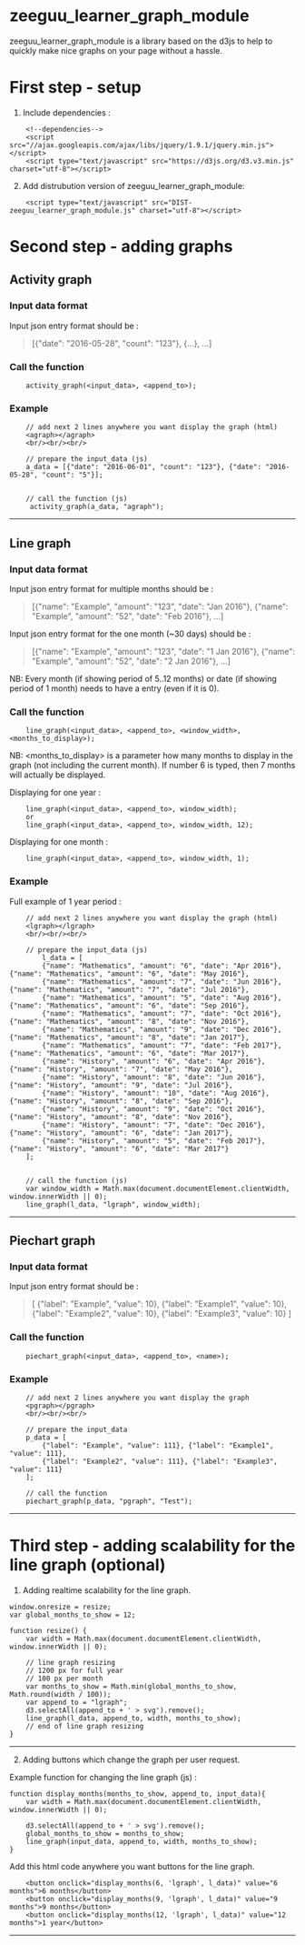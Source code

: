 # zeeguu_learner_graph_module

zeeguu_learner_graph_module is a library based on the d3js to help to quickly make nice graphs on your page without a hassle.

# First step - setup

1) Include dependencies :
    
```
    <!--dependencies-->
    <script src="//ajax.googleapis.com/ajax/libs/jquery/1.9.1/jquery.min.js"></script>
    <script type="text/javascript" src="https://d3js.org/d3.v3.min.js" charset="utf-8"></script>
```

2) Add distrubution version of zeeguu_learner_graph_module:
```
    <script type="text/javascript" src="DIST-zeeguu_learner_graph_module.js" charset="utf-8"></script>
```

# Second step - adding graphs

## Activity graph
### Input data format
Input json entry format should be :
> [{"date": "2016-05-28", "count": "123"}, {...}, ...]

### Call the function
```
    activity_graph(<input_data>, <append_to>);
```

### Example
```
    // add next 2 lines anywhere you want display the graph (html)
    <agraph></agraph>
    <br/><br/><br/>
```
```
    // prepare the input_data (js)
    a_data = [{"date": "2016-06-01", "count": "123"}, {"date": "2016-05-28", "count": "5"}];
    
    
    // call the function (js)
     activity_graph(a_data, "agraph");
```

----------------

## Line graph
### Input data format
Input json entry format for multiple months should be :
> [{"name": "Example", "amount": "123", "date": "Jan 2016"}, {"name": "Example", "amount": "52", "date": "Feb 2016"}, ...]

Input json entry format for the one month (~30 days) should be :
> [{"name": "Example", "amount": "123", "date": "1 Jan 2016"}, {"name": "Example", "amount": "52", "date": "2 Jan 2016"}, ...]

NB: Every month (if showing period of 5..12 months) or date (if showing period of 1 month) needs to have a entry (even if it is 0). 

### Call the function
```
    line_graph(<input_data>, <append_to>, <window_width>, <months_to_display>);
```

NB: <months_to_display> is a parameter how many months to display in the graph (not including the current month). If number 6 is typed, then 7 months will actually be displayed.

 Displaying for one year :   
```
    line_graph(<input_data>, <append_to>, window_width);
    or
    line_graph(<input_data>, <append_to>, window_width, 12);
```
 
 Displaying for one month :  
```
    line_graph(<input_data>, <append_to>, window_width, 1);
```

### Example 
Full example of 1 year period :
```
    // add next 2 lines anywhere you want display the graph (html)
    <lgraph></lgraph>
    <br/><br/><br/>
```
```
    // prepare the input_data (js)
        l_data = [
        {"name": "Mathematics", "amount": "6", "date": "Apr 2016"}, {"name": "Mathematics", "amount": "6", "date": "May 2016"}, 
        {"name": "Mathematics", "amount": "7", "date": "Jun 2016"}, {"name": "Mathematics", "amount": "7", "date": "Jul 2016"}, 
        {"name": "Mathematics", "amount": "5", "date": "Aug 2016"}, {"name": "Mathematics", "amount": "6", "date": "Sep 2016"}, 
        {"name": "Mathematics", "amount": "7", "date": "Oct 2016"}, {"name": "Mathematics", "amount": "8", "date": "Nov 2016"}, 
        {"name": "Mathematics", "amount": "9", "date": "Dec 2016"}, {"name": "Mathematics", "amount": "8", "date": "Jan 2017"}, 
        {"name": "Mathematics", "amount": "7", "date": "Feb 2017"}, {"name": "Mathematics", "amount": "6", "date": "Mar 2017"}, 
        {"name": "History", "amount": "6", "date": "Apr 2016"}, {"name": "History", "amount": "7", "date": "May 2016"}, 
        {"name": "History", "amount": "8", "date": "Jun 2016"}, {"name": "History", "amount": "9", "date": "Jul 2016"},
        {"name": "History", "amount": "10", "date": "Aug 2016"}, {"name": "History", "amount": "8", "date": "Sep 2016"},
        {"name": "History", "amount": "9", "date": "Oct 2016"}, {"name": "History", "amount": "8", "date": "Nov 2016"},
        {"name": "History", "amount": "7", "date": "Dec 2016"}, {"name": "History", "amount": "6", "date": "Jan 2017"},
        {"name": "History", "amount": "5", "date": "Feb 2017"}, {"name": "History", "amount": "6", "date": "Mar 2017"}
    ];
    
    
    // call the function (js)
    var window_width = Math.max(document.documentElement.clientWidth, window.innerWidth || 0);
    line_graph(l_data, "lgraph", window_width);
```

----------------

## Piechart graph
### Input data format
Input json entry format should be :
>[  {"label": "Example", "value": 10}, {"label": "Example1", "value": 10}, {"label": "Example2", "value": 10}, {"label": "Example3", "value": 10} ]

### Call the function
```
    piechart_graph(<input_data>, <append_to>, <name>);
```

### Example
```
    // add next 2 lines anywhere you want display the graph
    <pgraph></pgraph>
    <br/><br/><br/>
```
```
    // prepare the input_data
    p_data = [
        {"label": "Example", "value": 111}, {"label": "Example1", "value": 111},
        {"label": "Example2", "value": 111}, {"label": "Example3", "value": 111}
    ];

    // call the function
    piechart_graph(p_data, "pgraph", "Test");
```

----------------


# Third step - adding scalability for the line graph (optional)
1) Adding realtime scalability for the line graph.  
```
window.onresize = resize;
var global_months_to_show = 12;

function resize() {
    var width = Math.max(document.documentElement.clientWidth, window.innerWidth || 0);

    // line graph resizing
    // 1200 px for full year
    // 100 px per month
    var months_to_show = Math.min(global_months_to_show, Math.round(width / 100));
    var append_to = "lgraph";
    d3.selectAll(append_to + ' > svg').remove();
    line_graph(l_data, append_to, width, months_to_show);
    // end of line graph resizing
}
```
----------------
2) Adding buttons which change the graph per user request.

Example function for changing the line graph (js) :
```
function display_months(months_to_show, append_to, input_data){
    var width = Math.max(document.documentElement.clientWidth, window.innerWidth || 0);

    d3.selectAll(append_to + ' > svg').remove();
    global_months_to_show = months_to_show;
    line_graph(input_data, append_to, width, months_to_show);
}
```
Add this html code anywhere you want buttons for the line graph.
```
    <button onclick="display_months(6, 'lgraph', l_data)" value="6 months">6 months</button>
    <button onclick="display_months(9, 'lgraph', l_data)" value="9 months">9 months</button>
    <button onclick="display_months(12, 'lgraph', l_data)" value="12 months">1 year</button>
```

----------------
